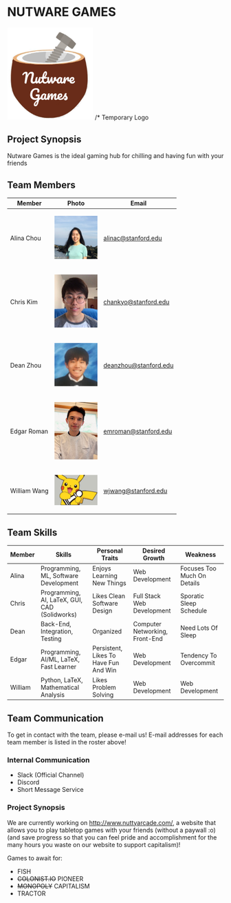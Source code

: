 # NUTWARE GAMES
<img src="./assets/images/logo_temp.PNG" width="200">
/* Temporary Logo

## Project Synopsis
Nutware Games is the ideal gaming hub for chilling and having fun with your friends

## Team Members

| Member        | Photo                                                                                         | Email                 |
| ------------- | --------------------------------------------------------------------------------------------- | --------------------- |
| Alina Chou    | <p align="center"> <img src="./assets/images/profile_pictures/Alina.jpeg" width="100"> </p>   | alinac@stanford.edu   |
| Chris Kim     | <p align="center"> <img src="./assets/images/profile_pictures/chankyo.png" width="100"> </p>  | chankyo@stanford.edu  |
| Dean Zhou     | <p align="center"> <img src="./assets/images/profile_pictures/me_irl.jpg" width="100"> </p>   | deanzhou@stanford.edu |
| Edgar Roman   | <p align="center"> <img src="./assets/images/profile_pictures/edgar.jpg" width="100"> </p>    | emroman@stanford.edu  |
| William Wang  | <p align="center"> <img src="./assets/images/pikachess.jpg" width="100"> </p>                 | wjwang@stanford.edu   |

## Team Skills
| Member  | Skills                                        | Personal Traits                        | Desired Growth                 | Weakness                    | 
| ------- | --------------------------------------------- | -------------------------------------- | ------------------------------ | --------------------------- |
| Alina   | Programming, ML, Software Development         | Enjoys Learning New Things             | Web Development                | Focuses Too Much On Details |
| Chris   | Programming, AI, LaTeX, GUI, CAD (Solidworks) | Likes Clean Software Design            | Full Stack Web Development     | Sporatic Sleep Schedule     |
| Dean    | Back-End, Integration, Testing                | Organized                              | Computer Networking, Front-End | Need Lots Of Sleep          |
| Edgar   | Programming, AI/ML, LaTeX, Fast Learner       | Persistent, Likes To Have Fun And Win  | Web Development                | Tendency To Overcommit      | 
| William | Python, LaTeX, Mathematical Analysis          | Likes Problem Solving                  | Web Development                | Web Development             |

## Team Communication
<p>
To get in contact with the team, please e-mail us! 
E-mail addresses for each team member is listed in the roster above!
</p>

### Internal Communication
- Slack (Official Channel)
- Discord
- Short Message Service


### Project Synopsis
We are currently working on http://www.nuttyarcade.com/, a website that allows you to play tabletop games with your friends (without a paywall :o) 
(and save progress so that you can feel pride and accomplishment for the many hours you waste on our website to support capitalism)!

Games to await for:
- FISH
- <del>COLONIST.IO</del>  PIONEER
- <del>MONOPOLY</del>  CAPITALISM
- TRACTOR
